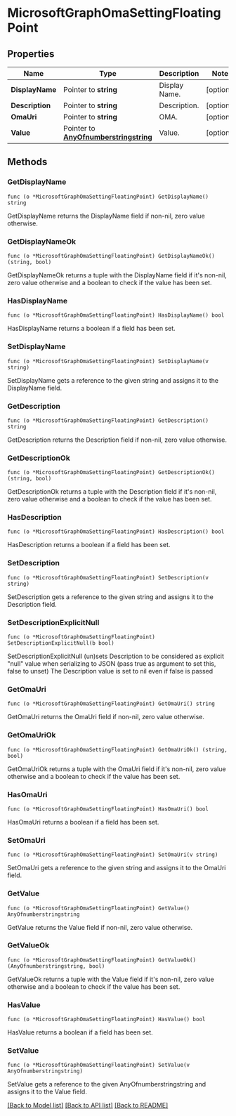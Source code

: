# MicrosoftGraphOmaSettingFloatingPoint

## Properties

Name | Type | Description | Notes
------------ | ------------- | ------------- | -------------
**DisplayName** | Pointer to **string** | Display Name. | [optional] 
**Description** | Pointer to **string** | Description. | [optional] 
**OmaUri** | Pointer to **string** | OMA. | [optional] 
**Value** | Pointer to [**AnyOfnumberstringstring**](anyOf&lt;number,string,string&gt;.md) | Value. | [optional] 

## Methods

### GetDisplayName

`func (o *MicrosoftGraphOmaSettingFloatingPoint) GetDisplayName() string`

GetDisplayName returns the DisplayName field if non-nil, zero value otherwise.

### GetDisplayNameOk

`func (o *MicrosoftGraphOmaSettingFloatingPoint) GetDisplayNameOk() (string, bool)`

GetDisplayNameOk returns a tuple with the DisplayName field if it's non-nil, zero value otherwise
and a boolean to check if the value has been set.

### HasDisplayName

`func (o *MicrosoftGraphOmaSettingFloatingPoint) HasDisplayName() bool`

HasDisplayName returns a boolean if a field has been set.

### SetDisplayName

`func (o *MicrosoftGraphOmaSettingFloatingPoint) SetDisplayName(v string)`

SetDisplayName gets a reference to the given string and assigns it to the DisplayName field.

### GetDescription

`func (o *MicrosoftGraphOmaSettingFloatingPoint) GetDescription() string`

GetDescription returns the Description field if non-nil, zero value otherwise.

### GetDescriptionOk

`func (o *MicrosoftGraphOmaSettingFloatingPoint) GetDescriptionOk() (string, bool)`

GetDescriptionOk returns a tuple with the Description field if it's non-nil, zero value otherwise
and a boolean to check if the value has been set.

### HasDescription

`func (o *MicrosoftGraphOmaSettingFloatingPoint) HasDescription() bool`

HasDescription returns a boolean if a field has been set.

### SetDescription

`func (o *MicrosoftGraphOmaSettingFloatingPoint) SetDescription(v string)`

SetDescription gets a reference to the given string and assigns it to the Description field.

### SetDescriptionExplicitNull

`func (o *MicrosoftGraphOmaSettingFloatingPoint) SetDescriptionExplicitNull(b bool)`

SetDescriptionExplicitNull (un)sets Description to be considered as explicit "null" value
when serializing to JSON (pass true as argument to set this, false to unset)
The Description value is set to nil even if false is passed
### GetOmaUri

`func (o *MicrosoftGraphOmaSettingFloatingPoint) GetOmaUri() string`

GetOmaUri returns the OmaUri field if non-nil, zero value otherwise.

### GetOmaUriOk

`func (o *MicrosoftGraphOmaSettingFloatingPoint) GetOmaUriOk() (string, bool)`

GetOmaUriOk returns a tuple with the OmaUri field if it's non-nil, zero value otherwise
and a boolean to check if the value has been set.

### HasOmaUri

`func (o *MicrosoftGraphOmaSettingFloatingPoint) HasOmaUri() bool`

HasOmaUri returns a boolean if a field has been set.

### SetOmaUri

`func (o *MicrosoftGraphOmaSettingFloatingPoint) SetOmaUri(v string)`

SetOmaUri gets a reference to the given string and assigns it to the OmaUri field.

### GetValue

`func (o *MicrosoftGraphOmaSettingFloatingPoint) GetValue() AnyOfnumberstringstring`

GetValue returns the Value field if non-nil, zero value otherwise.

### GetValueOk

`func (o *MicrosoftGraphOmaSettingFloatingPoint) GetValueOk() (AnyOfnumberstringstring, bool)`

GetValueOk returns a tuple with the Value field if it's non-nil, zero value otherwise
and a boolean to check if the value has been set.

### HasValue

`func (o *MicrosoftGraphOmaSettingFloatingPoint) HasValue() bool`

HasValue returns a boolean if a field has been set.

### SetValue

`func (o *MicrosoftGraphOmaSettingFloatingPoint) SetValue(v AnyOfnumberstringstring)`

SetValue gets a reference to the given AnyOfnumberstringstring and assigns it to the Value field.


[[Back to Model list]](../README.md#documentation-for-models) [[Back to API list]](../README.md#documentation-for-api-endpoints) [[Back to README]](../README.md)


